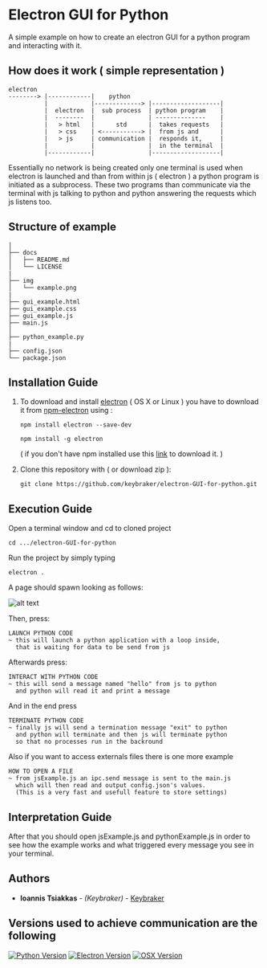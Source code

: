 # Electron GUI for Python

A simple example on how to create an electron GUI for a python program and interacting with it.

## How does it work ( simple representation )

```text
electron
--------> |------------|    python
          |            |-------------> |-------------------|
          |  electron  |  sub process  | python program    |
          |  --------  |               | --------------    |
          |   > html   |      std      |  takes requests   |
          |   > css    | <-----------> |  from js and      |
          |   > js     | communication |  responds it,     |
          |            |               |  in the terminal  |
          |------------|               |-------------------|
```

Essentially no network is being created only one terminal is used when electron is launched and than from 
within js ( electron ) a python program is initiated as a subprocess. These two programs than communicate via
the terminal with js talking to python and python answering the requests which js listens too.

## Structure of example

```text
│ 
├── docs
│   ├── README.md
│   └── LICENSE
|
├── img
│   └── example.png
|
├── gui_example.html
├── gui_example.css
├── gui_example.js
├── main.js
│ 
├── python_example.py
| 
├── config.json
└── package.json
```

## Installation Guide

1. To download and install [electron](https://electron.atom.io) ( OS X or Linux ) you have to download it from [npm-electron](https://www.npmjs.com/package/electron) using :

   ```
   npm install electron --save-dev
   ```
   ```
   npm install -g electron
   ```
   ( if you don't have npm installed use this [link](https://nodejs.org/en/download/) to download it. )

2. Clone this repository with ( or download zip ):
   ```
   git clone https://github.com/keybraker/electron-GUI-for-python.git
   ```

## Execution Guide

Open a terminal window and cd to cloned project
```
cd .../electron-GUI-for-python
```
Run the project by simply typing
```
electron .
```
A page should spawn looking as follows:

![alt text](https://raw.githubusercontent.com/keybraker/electron-GUI-for-python/master/example.png)

Then, press: 
```
LAUNCH PYTHON CODE
~ this will launch a python application with a loop inside,
  that is waiting for data to be send from js
```

Afterwards press: 
```
INTERACT WITH PYTHON CODE
~ this will send a message named "hello" from js to python
  and python will read it and print a message
```
And in the end press 
```
TERMINATE PYTHON CODE
~ finally js will send a termination message "exit" to python
  and python will terminate and then js will terminate python
  so that no processes run in the backround
```
Also if you want to access externals files
there is one more example
```
HOW TO OPEN A FILE
~ from jsExample.js an ipc.send message is sent to the main.js
  which will then read and output config.json's values.
  (This is a very fast and usefull feature to store settings)
```
## Interpretation Guide

After that you should open jsExample.js and pythonExample.js in order to see how the example works and what triggered every message you see in your terminal.

## Authors

* **Ioannis Tsiakkas** - *(Keybraker)* - [Keybraker](https://github.com/keybraker)

## Versions used to achieve communication are the following

[![Python Version](https://img.shields.io/badge/Python-2.7.13-green.svg)](https://www.python.org/downloads/)
[![Electron Version](https://img.shields.io/badge/electron-v1.7.8-green.svg)](https://electron.atom.io)
[![OSX Version](https://img.shields.io/badge/OS%20X-v10.13-green.svg)](https://www.apple.com/lae/macos/high-sierra/)
